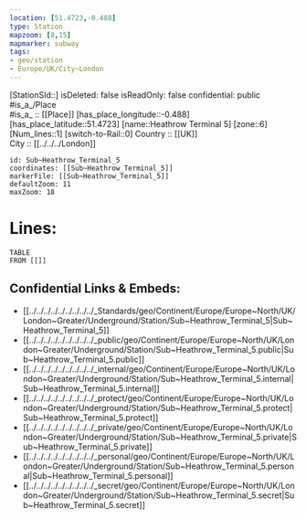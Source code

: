 ```yaml
---
location: [51.4723,-0.488] 
type: Station 
mapzoom: [8,15] 
mapmarker: subway 
tags:
- geo/station
- Europe/UK/City~London
---
```


[StationSId::] 
isDeleted: false
isReadOnly: false
confidential: public
#is_a_/Place  
#is_a_ :: [[Place]] 
[has_place_longitude::-0.488] 
[has_place_latitude::51.4723] 
[name::Heathrow Terminal 5] 
[zone::6] 
[Num_lines::1] 
[switch-to-Rail::0] 
Country :: [[UK]]  
City :: [[../../../London]]  


```leaflet
id: Sub~Heathrow_Terminal_5
coordinates: [[Sub~Heathrow_Terminal_5]] 
markerFile: [[Sub~Heathrow_Terminal_5]] 
defaultZoom: 11 
maxZoom: 18
```


# Lines: 
```dataview
TABLE 
FROM [[]] 
```

## Confidential Links & Embeds: 
- [[../../../../../../../../../_Standards/geo/Continent/Europe/Europe~North/UK/London~Greater/Underground/Station/Sub~Heathrow_Terminal_5|Sub~Heathrow_Terminal_5]] 
- [[../../../../../../../../../_public/geo/Continent/Europe/Europe~North/UK/London~Greater/Underground/Station/Sub~Heathrow_Terminal_5.public|Sub~Heathrow_Terminal_5.public]] 
- [[../../../../../../../../../_internal/geo/Continent/Europe/Europe~North/UK/London~Greater/Underground/Station/Sub~Heathrow_Terminal_5.internal|Sub~Heathrow_Terminal_5.internal]] 
- [[../../../../../../../../../_protect/geo/Continent/Europe/Europe~North/UK/London~Greater/Underground/Station/Sub~Heathrow_Terminal_5.protect|Sub~Heathrow_Terminal_5.protect]] 
- [[../../../../../../../../../_private/geo/Continent/Europe/Europe~North/UK/London~Greater/Underground/Station/Sub~Heathrow_Terminal_5.private|Sub~Heathrow_Terminal_5.private]] 
- [[../../../../../../../../../_personal/geo/Continent/Europe/Europe~North/UK/London~Greater/Underground/Station/Sub~Heathrow_Terminal_5.personal|Sub~Heathrow_Terminal_5.personal]] 
- [[../../../../../../../../../_secret/geo/Continent/Europe/Europe~North/UK/London~Greater/Underground/Station/Sub~Heathrow_Terminal_5.secret|Sub~Heathrow_Terminal_5.secret]] 
